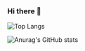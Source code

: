 ### Hi there 👋

![Top Langs](https://github-readme-stats.vercel.app/api/top-langs/?username=BlackBear1337&layout=compact)

![Anurag's GitHub stats](https://github-readme-stats.vercel.app/api?username=BlackBear1337&show_icons=true&theme=radical)